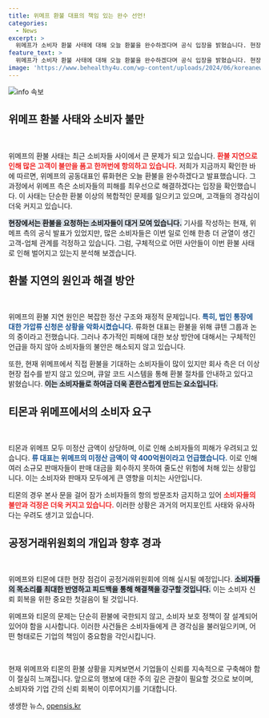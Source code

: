 ```yaml
---
title: 위메프 환불 대표의 책임 있는 완수 선언!
categories:
  - News
excerpt: >
  위메프가 소비자 환불 사태에 대해 오늘 환불을 완수하겠다며 공식 입장을 밝혔습니다. 현장에서는 항의가 이어지고, 티몬 또한 불안한 상황. 피해자들의 목소리를 들어보세요!
feature_text: >
  위메프가 소비자 환불 사태에 대해 오늘 환불을 완수하겠다며 공식 입장을 밝혔습니다. 현장에서는 항의가 이어지고, 티몬 또한 불안한 상황. 피해자들의 목소리를 들어보세요!
image: 'https://www.behealthy4u.com/wp-content/uploads/2024/06/koreanews.jpg'
---
```


<p><img src="https://www.behealthy4u.com/wp-content/uploads/2024/06/koreanews.jpg" alt="info 속보" /></p>

<h2 data-ke-size="size26">위메프 환불 사태와 소비자 불만</h2>

<p data-ke-size="size16">&nbsp;</p>

<p>위메프의 환불 사태는 최근 소비자들 사이에서 큰 문제가 되고 있습니다. <b><span style="color: #ee2323;">환불 지연으로 인해 많은 고객이 불만을 품고 한꺼번에 항의하고 있습니다.</span></b> 저희가 지금까지 확인한 바에 따르면, 위메프의 공동대표인 류화현은 오늘 환불을 완수하겠다고 발표했습니다. 그 과정에서 위메프 측은 소비자들의 피해를 최우선으로 해결하겠다는 입장을 확인했습니다. 이 사태는 단순한 환불 이상의 복합적인 문제를 일으키고 있으며, 고객들의 경각심이 더욱 커지고 있습니다. </p>

<p><b><span style="background-color: #21538527;">현장에서는 환불을 요청하는 소비자들이 대거 모여 있습니다.</span></b> 기사를 작성하는 현재, 위메프 측의 공식 발표가 있었지만, 많은 소비자들은 이번 일로 인해 한층 더 균열이 생긴 고객-업체 관계를 걱정하고 있습니다. 그럼, 구체적으로 어떤 사안들이 이번 환불 사태로 인해 벌어지고 있는지 분석해 보겠습니다.</p>

<h2 data-ke-size="size26">환불 지연의 원인과 해결 방안</h2>

<p data-ke-size="size16">&nbsp;</p>

<p>위메프의 환불 지연 원인은 복잡한 정산 구조와 재정적 문제입니다. <b><span style="color: #1a5490;">특히, 법인 통장에 대한 가압류 신청은 상황을 악화시켰습니다.</span></b> 류화현 대표는 환불을 위해 큐텐 그룹과 논의 중이라고 전했습니다. 그러나 추가적인 피해에 대한 보상 방안에 대해서는 구체적인 언급을 하지 않아 소비자들의 불안은 해소되지 않고 있습니다.</p>

<p>또한, 현재 위메프에서 직접 환불을 기대하는 소비자들이 많이 있지만 회사 측은 더 이상 현장 접수를 받지 않고 있으며, 큐알 코드 시스템을 통해 환불 절차를 안내하고 있다고 밝혔습니다. <b><span style="background-color: #21538527;">이는 소비자들로 하여금 더욱 혼란스럽게 만드는 요소입니다.</span></b> </p>

<h2 data-ke-size="size26">티몬과 위메프에서의 소비자 요구</h2>

<p data-ke-size="size16">&nbsp;</p>

<p>티몬과 위메프 모두 미정산 금액이 상당하며, 이로 인해 소비자들의 피해가 우려되고 있습니다. <b><span style="color: #1a5490;">류 대표는 위메프의 미정산 금액이 약 400억원이라고 언급했습니다.</span></b> 이로 인해 여러 소규모 판매자들이 판매 대금을 회수하지 못하여 줄도산 위험에 처해 있는 상황입니다. 이는 소비자와 판매자 모두에게 큰 영향을 미치는 사안입니다.</p>

<p>티몬의 경우 본사 문을 걸어 잠가 소비자들의 항의 방문조차 금지하고 있어 <b><span style="color: #ee2323;">소비자들의 불만과 걱정은 더욱 커지고 있습니다.</span></b> 이러한 상황은 과거의 머지포인트 사태와 유사하다는 우려도 생기고 있습니다. </p>

<h2 data-ke-size="size26">공정거래위원회의 개입과 향후 경과</h2>

<p data-ke-size="size16">&nbsp;</p>

<p>위메프와 티몬에 대한 현장 점검이 공정거래위원회에 의해 실시될 예정입니다. <b><span style="background-color: #21538527;">소비자들의 목소리를 최대한 반영하고 피드백을 통해 해결책을 강구할 것입니다.</span></b> 이는 소비자 신뢰 회복을 위한 중요한 첫걸음이 될 것입니다. </p>

<p>위메프와 티몬의 문제는 단순히 환불에 국한되지 않고, 소비자 보호 정책이 잘 설계되어 있어야 함을 시사합니다. 이러한 사건들은 소비자들에게 큰 경각심을 불러일으키며, 어떤 형태로든 기업의 책임이 중요함을 각인시킵니다. </p>

<p data-ke-size="size16">&nbsp;</p>

<p>현재 위메프와 티몬의 환불 상황을 지켜보면서 기업들이 신뢰를 지속적으로 구축해야 함이 절실히 느껴집니다. 앞으로의 행보에 대한 주의 깊은 관찰이 필요할 것으로 보이며, 소비자와 기업 간의 신뢰 회복이 이루어지기를 기대합니다.</p>
생생한 뉴스, <a href="https://opensis.kr" rel="dofollow">opensis.kr</a>


